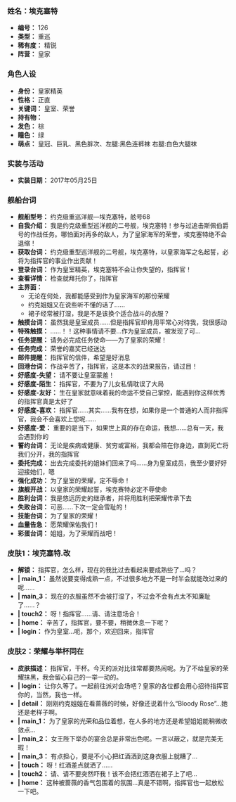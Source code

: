 ### 姓名：埃克塞特
* **编号：** 126
* **类型：** 重巡
* **稀有度：** 精锐
* **阵营：** 皇家


### 角色人设
* **身份：** 皇家精英
* **性格：** 正直
* **关键词：** 皇室、荣誉
* **持有物：** 
* **发色：** 棕
* **瞳色：** 绿
* **萌点：** 皇冠、巨乳、黑色胖次、左腿:黑色连裤袜  右腿:白色大腿袜


### 实装与活动
* **实装日期：** 2017年05月25日


### 舰船台词
* **舰船型号：** 约克级重巡洋舰—埃克塞特，舷号68
* **自我介绍：** 我是约克级重型巡洋舰的二号舰，埃克塞特！参与过追击斯佩伯爵号的作战任务。哪怕面对再多的敌人，为了皇家海军的荣誉，埃克塞特绝不会退缩！
* **获取台词：** 约克级重型巡洋舰的二号舰，埃克塞特，以皇家海军之名起誓，必将为指挥官的事业作出贡献！
* **登录台词：** 作为皇室精英，埃克塞特不会让你失望的，指挥官！
* **查看详情：** 检查就拜托你了，指挥官
* **主界面：**
  * 无论在何处，我都能感受到作为皇家海军的那份荣耀
  * 约克姐姐又在说些听不懂的话了……
  * 裙子经常被打湿，我是不是该换个适合战斗的衣服？
* **触摸台词：** 虽然我是皇室成员……但是指挥官却肯用平常心对待我，我很感动
* **特殊触摸：** ……！！这种事情请不要…作为皇室成员，被发现了可…
* **任务提醒：** 请务必完成任务使命——为了皇家的荣耀！
* **任务完成：** 荣誉的嘉奖已经送达
* **邮件提醒：** 指挥官的信件，希望是好消息
* **回港台词：** 作战辛苦了，指挥官，这是本次的战果报告，请过目！
* **好感度-失望：** 请不要让皇室蒙羞！
* **好感度-陌生：** 指挥官，不要为了儿女私情耽误了大局
* **好感度-友好：** 生在皇家就意味着我的命运不受自己掌控，能遇到你这样优秀的指挥官真是太好了
* **好感度-喜欢：** 指挥官……其实……我有在想，如果你是一个普通的人而非指挥官，我会不会喜欢上您呢……
* **好感度-爱：** 重要的是当下，如果世上真的存在命运，我想……总有一天，我会遇到你的
* **誓约台词：** 无论是疾病或健康、贫穷或富裕，我都会陪在你身边，直到死亡将我们分开，我的指挥官
* **委托完成：** 出去完成委托的姐妹们回来了吗……身为皇室成员，我至少要好好迎接她们，嗯
* **强化成功：** 为了皇室的荣耀，定不辱命！
* **旗舰开战：** 以皇家的荣耀起誓，埃克赛特必定不辱使命
* **胜利台词：** 我是悠远历史的继承者，并将用胜利把荣耀传承下去
* **失败台词：** 可恶……下次一定会雪耻的！
* **技能台词：** 为了皇家的荣耀！
* **血量告急：** 愿荣耀保佑我们！
* **彩蛋台词：** 姐姐，为了荣耀而战吧！


### 皮肤1：埃克塞特.改
* **解锁：** 指挥官，怎么样，现在的我比过去看起来要成熟些了…吗？
* **| main_1：** 虽然说要变得成熟一点，不过很多地方不是一时半会就能改过来的呢……
* **| main_3：** 现在的衣服虽然不会被打湿了，不过会不会有点太不知廉耻了……？
* **| touch2：** 呀！指挥官……请、请注意场合！
* **| home：** 辛苦了，指挥官，要不要，稍微休息一下呢？
* **| login：** 作为皇室…呃，那个，欢迎回来，指挥官


### 皮肤2：荣耀与举杯同在
* **皮肤描述：** 指挥官，干杯。今天的派对比往常都要热闹呢。为了不给皇家的荣耀抹黑，我会留心自己的一举一动的。
* **| login：** 让你久等了。一起前往派对会场吧？皇家的各位都会用心招待指挥官你的，当然，我也一样。
* **| detail：** 刚刚约克姐姐在看蔷薇的时候，好像还说着什么“Bloody Rose”…她还是老样子啊。
* **| main_1：** 为了皇家的光荣和品位着想，在人多的地方还是希望姐姐能稍微收敛点…
* **| main_2：** 女王陛下举办的宴会总是非常出色呢。一言以蔽之，就是完美无瑕！
* **| main_3：** 有点担心，要是不小心把红酒洒到这身衣服上就糟了…
* **| touch：** 呀！红酒差点就洒了……
* **| touch2：** 请、请不要突然吓我！该不会把红酒洒在裙子上了吧…
* **| home：** 这种被蔷薇的香气包围着的氛围…真是不错啊，指挥官也一起放松一下吧。
